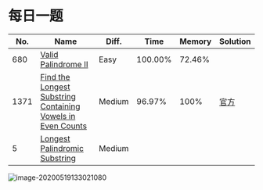 # 每日一题

| No.  | Name                                                         | Diff.  | Time    | Memory | Solution                                                     |
| ---- | ------------------------------------------------------------ | ------ | ------- | ------ | ------------------------------------------------------------ |
| 680  | [Valid Palindrome II](https://leetcode-cn.com/problems/valid-palindrome-ii/) | Easy   | 100.00% | 72.46% |                                                              |
| 1371 | [Find the Longest Substring Containing Vowels in Even Counts](https://leetcode-cn.com/problems/find-the-longest-substring-containing-vowels-in-even-counts/) | Medium | 96.97%  | 100%   | [官方](https://leetcode-cn.com/problems/find-the-longest-substring-containing-vowels-in-even-counts/solution/mei-ge-yuan-yin-bao-han-ou-shu-ci-de-zui-chang-z-2/) |
| 5    | [Longest Palindromic Substring](https://leetcode-cn.com/problems/longest-palindromic-substring/) | Medium |         |        |                                                              |

![image-20200519133021080](https://img-upic.oss-accelerate.aliyuncs.com/uPic/2020/05/q6qYAx.png)